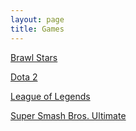 ```yaml
---
layout: page
title: Games
---
```


[Brawl Stars](https://karlcxu.github.io/KarlChoiReviews/2017/06/15/Brawl-Stars.html)

[Dota 2](https://karlcxu.github.io/KarlChoiReviews/2013/07/13/Dota-2.html)

[League of Legends](https://karlcxu.github.io/KarlChoiReviews/2009/10/27/LoL.html)

[Super Smash Bros. Ultimate](https://karlcxu.github.io/KarlChoiReviews/2018/12/07/Smash-Ultimate.html)
